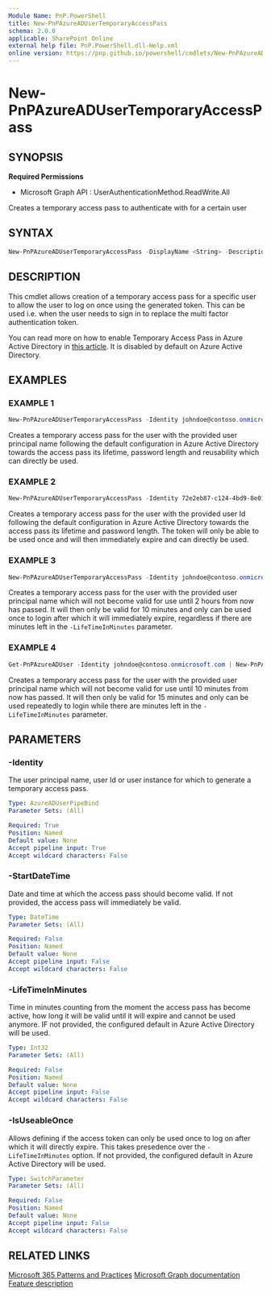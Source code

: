 ```yaml
---
Module Name: PnP.PowerShell
title: New-PnPAzureADUserTemporaryAccessPass
schema: 2.0.0
applicable: SharePoint Online
external help file: PnP.PowerShell.dll-Help.xml
online version: https://pnp.github.io/powershell/cmdlets/New-PnPAzureADUserTemporaryAccessPass.html
---
```

 
# New-PnPAzureADUserTemporaryAccessPass

## SYNOPSIS

**Required Permissions**

  * Microsoft Graph API : UserAuthenticationMethod.ReadWrite.All

Creates a temporary access pass to authenticate with for a certain user

## SYNTAX

```powershell
New-PnPAzureADUserTemporaryAccessPass -DisplayName <String> -Description <String> -MailNickname <String> [-Owners <String[]>] [-Members <String[]>] [-IsSecurityEnabled <SwitchParameter>] [-IsMailEnabled <SwitchParameter>] [-Force] [<CommonParameters>]
```

## DESCRIPTION
This cmdlet allows creation of a temporary access pass for a specific user to allow the user to log on once using the generated token. This can be used i.e. when the user needs to sign in to replace the multi factor authentication token.

You can read more on how to enable Temporary Access Pass in Azure Active Directory in [this article](https://docs.microsoft.com/azure/active-directory/authentication/howto-authentication-temporary-access-pass). It is disabled by default on Azure Active Directory.

## EXAMPLES

### EXAMPLE 1
```powershell
New-PnPAzureADUserTemporaryAccessPass -Identity johndoe@contoso.onmicrosoft.com
```

Creates a temporary access pass for the user with the provided user principal name following the default configuration in Azure Active Directory towards the access pass its lifetime, password length and reusability which can directly be used.

### EXAMPLE 2
```powershell
New-PnPAzureADUserTemporaryAccessPass -Identity 72e2eb87-c124-4bd9-8e01-a447a1752058 -IsUseableOnce:$true
```

Creates a temporary access pass for the user with the provided user Id following the default configuration in Azure Active Directory towards the access pass its lifetime and password length. The token will only be able to be used once and will then immediately expire and can directly be used.

### EXAMPLE 3
```powershell
New-PnPAzureADUserTemporaryAccessPass -Identity johndoe@contoso.onmicrosoft.com -StartDateTime (Get-Date).AddHours(2) -LifeTimeInMinutes 10 -IsUseableOnce:$true
```

Creates a temporary access pass for the user with the provided user principal name which will not become valid for use until 2 hours from now has passed. It will then only be valid for 10 minutes and only can be used once to login after which it will immediately expire, regardless if there are minutes left in the `-LifeTimeInMinutes` parameter.

### EXAMPLE 4
```powershell
Get-PnPAzureADUser -Identity johndoe@contoso.onmicrosoft.com | New-PnPAzureADUserTemporaryAccessPass -StartDateTime (Get-Date).AddMinutes(10) -LifeTimeInMinutes 15 -IsUseableOnce:$false
```

Creates a temporary access pass for the user with the provided user principal name which will not become valid for use until 10 minutes from now has passed. It will then only be valid for 15 minutes and only can be used repeatedly to login while there are minutes left in the `-LifeTimeInMinutes` parameter.

## PARAMETERS

### -Identity
The user principal name, user Id or user instance for which to generate a temporary access pass.

```yaml
Type: AzureADUserPipeBind
Parameter Sets: (All)

Required: True
Position: Named
Default value: None
Accept pipeline input: True
Accept wildcard characters: False
```

### -StartDateTime
Date and time at which the access pass should become valid. If not provided, the access pass will immediately be valid.

```yaml
Type: DateTime
Parameter Sets: (All)

Required: False
Position: Named
Default value: None
Accept pipeline input: False
Accept wildcard characters: False
```

### -LifeTimeInMinutes
Time in minutes counting from the moment the access pass has become active, how long it will be valid until it will expire and cannot be used anymore. IF not provided, the configured default in Azure Active Directory will be used.

```yaml
Type: Int32
Parameter Sets: (All)

Required: False
Position: Named
Default value: None
Accept pipeline input: False
Accept wildcard characters: False
```

### -IsUseableOnce
Allows defining if the access token can only be used once to log on after which it will directly expire. This takes presedence over the `-LifeTimeInMinutes` option. If not provided, the configured default in Azure Active Directory will be used.

```yaml
Type: SwitchParameter
Parameter Sets: (All)

Required: False
Position: Named
Default value: None
Accept pipeline input: False
Accept wildcard characters: False
```

## RELATED LINKS

[Microsoft 365 Patterns and Practices](https://aka.ms/m365pnp)
[Microsoft Graph documentation](https://docs.microsoft.com/graph/api/temporaryaccesspassauthenticationmethod-post)
[Feature description](https://docs.microsoft.com/azure/active-directory/authentication/howto-authentication-temporary-access-pass)